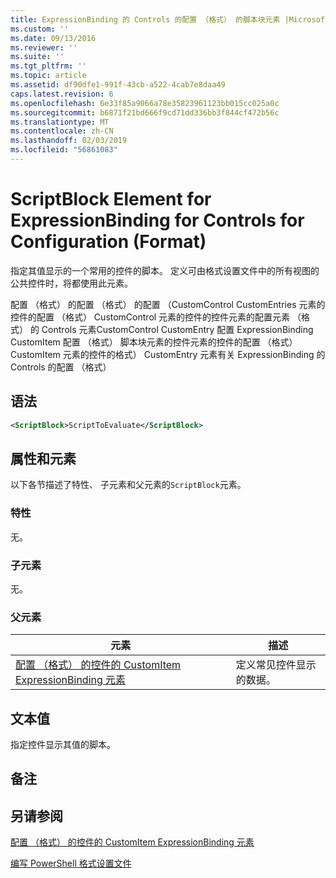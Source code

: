 ```yaml
---
title: ExpressionBinding 的 Controls 的配置 （格式） 的脚本块元素 |Microsoft Docs
ms.custom: ''
ms.date: 09/13/2016
ms.reviewer: ''
ms.suite: ''
ms.tgt_pltfrm: ''
ms.topic: article
ms.assetid: df90dfe1-991f-43cb-a522-4cab7e8daa49
caps.latest.revision: 6
ms.openlocfilehash: 6e33f85a9066a78e35823961123bb015cc025a0c
ms.sourcegitcommit: b6871f21bd666f9cd71dd336bb3f844cf472b56c
ms.translationtype: MT
ms.contentlocale: zh-CN
ms.lasthandoff: 02/03/2019
ms.locfileid: "56861083"
---
```

# <a name="scriptblock-element-for-expressionbinding-for-controls-for-configuration-format"></a>ScriptBlock Element for ExpressionBinding for Controls for Configuration (Format)

指定其值显示的一个常用的控件的脚本。 定义可由格式设置文件中的所有视图的公共控件时，将都使用此元素。

配置 （格式） 的配置 （格式） 的配置 （CustomControl CustomEntries 元素的控件的配置 （格式） CustomControl 元素的控件的控件元素的配置元素 （格式） 的 Controls 元素CustomControl CustomEntry 配置 ExpressionBinding CustomItem 配置 （格式） 脚本块元素的控件元素的控件的配置 （格式） CustomItem 元素的控件的格式） CustomEntry 元素有关 ExpressionBinding 的 Controls 的配置 （格式）

## <a name="syntax"></a>语法

```xml
<ScriptBlock>ScriptToEvaluate</ScriptBlock>
```

## <a name="attributes-and-elements"></a>属性和元素

以下各节描述了特性、 子元素和父元素的`ScriptBlock`元素。

### <a name="attributes"></a>特性

无。

### <a name="child-elements"></a>子元素

无。

### <a name="parent-elements"></a>父元素

|元素|描述|
|-------------|-----------------|
|[配置 （格式） 的控件的 CustomItem ExpressionBinding 元素](./expressionbinding-element-for-customitem-for-controls-for-configuration-format.md)|定义常见控件显示的数据。|

## <a name="text-value"></a>文本值

指定控件显示其值的脚本。

## <a name="remarks"></a>备注

## <a name="see-also"></a>另请参阅

[配置 （格式） 的控件的 CustomItem ExpressionBinding 元素](./expressionbinding-element-for-customitem-for-controls-for-configuration-format.md)

[编写 PowerShell 格式设置文件](./writing-a-powershell-formatting-file.md)
